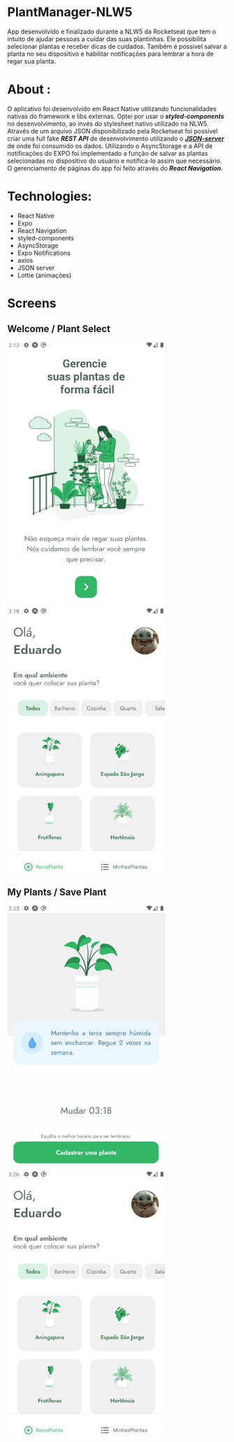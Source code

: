 # PlantManager-NLW5
App desenvolvido e finalizado durante a NLW5 da Rocketseat que tem o intuito de ajudar pessoas a cuidar das suas plantinhas. Ele possibilita selecionar plantas e 
receber dicas de cuidados. Também é possivel salvar a planta no seu dispositivo e habilitar notificações para lembrar a hora de regar sua planta.

# About :
O aplicativo foi desenvolvido em React Native utilizando funcionalidades nativas do framework e libs externas. Optei por usar o ***styled-components*** no desenvolvimento, ao invés do stylesheet nativo utilizado na NLW5. Através de um arquivo JSON disponibilizado pela Rocketseat foi possível criar uma full fake ***REST API*** de desenvolvimento 
utilizando o <a href="https://github.com/typicode/json-server">***JSON-server***<a/> de onde foi consumido os dados. Utilizando o AsyncStorage e a API de notificações 
do EXPO foi implementado a função de salvar as plantas selecionadas no dispositivo do usuário e notifica-lo assim que necessário. O gerenciamento de páginas do app foi 
feito através do ***React Navigation***.

# Technologies:
- React Native
- Expo
- React Navigation
- styled-components
- AsyncStorage
- Expo Notifications
- axios
- JSON server
- Lottie (animações)

# Screens
## Welcome / Plant Select
![Welcome](./demo/plantmanager-Welcome.gif)
![PlantSelect](./demo/plantmanager-PlantSelect.gif)
## My Plants / Save Plant
![Myplants](./demo/plantmanager-SavePlant.gif)
![SavePlant](./demo/plantmanager-MyPlants.gif)
